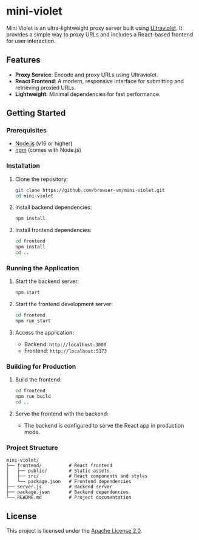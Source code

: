 # mini-violet

Mini Violet is an ultra-lightweight proxy server built using [Ultraviolet](https://github.com/titaniumnetwork-dev/Ultraviolet). It provides a simple way to proxy URLs and includes a React-based frontend for user interaction.

## Features
- **Proxy Service**: Encode and proxy URLs using Ultraviolet.
- **React Frontend**: A modern, responsive interface for submitting and retrieving proxied URLs.
- **Lightweight**: Minimal dependencies for fast performance.

## Getting Started

### Prerequisites
- [Node.js](https://nodejs.org/) (v16 or higher)
- [npm](https://www.npmjs.com/) (comes with Node.js)

### Installation
1. Clone the repository:
   ```bash
   git clone https://github.com/browser-vm/mini-violet.git
   cd mini-violet
   ```

2. Install backend dependencies:
   ```bash
   npm install
   ```

3. Install frontend dependencies:
   ```bash
   cd frontend
   npm install
   cd ..
   ```

### Running the Application
1. Start the backend server:
   ```bash
   npm start
   ```

2. Start the frontend development server:
   ```bash
   cd frontend
   npm run start
   ```

3. Access the application:
   - Backend: `http://localhost:3000`
   - Frontend: `http://localhost:5173`

### Building for Production
1. Build the frontend:
   ```bash
   cd frontend
   npm run build
   cd ..
   ```

2. Serve the frontend with the backend:
   - The backend is configured to serve the React app in production mode.

### Project Structure
```
mini-violet/
├── frontend/          # React frontend
│   ├── public/        # Static assets
│   ├── src/           # React components and styles
│   └── package.json   # Frontend dependencies
├── server.js          # Backend server
├── package.json       # Backend dependencies
└── README.md          # Project documentation
```

## License
This project is licensed under the [Apache License 2.0](LICENSE).